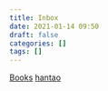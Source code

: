 ```yaml
---
title: Inbox
date: 2021-01-14 09:50
draft: false
categories: []
tags: []
---
```


[Books](books)
[hantao](hantao)
